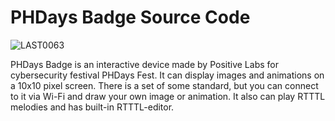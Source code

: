# PHDays Badge Source Code

![LAST0063](https://github.com/user-attachments/assets/c6ef8c73-12f9-4978-b324-96bd69605260)

PHDays Badge is an interactive device made by Positive Labs for cybersecurity festival PHDays Fest. It can display images and animations on a 10x10 pixel screen. There is a set of some standard, but you can connect to it via Wi-Fi and draw your own image or animation. It also can play RTTTL melodies and has built-in RTTTL-editor.
